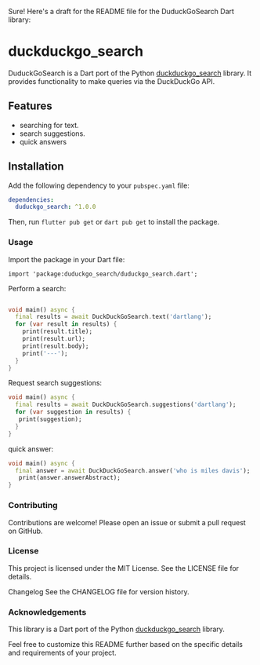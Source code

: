 Sure! Here's a draft for the README file for the DuduckGoSearch Dart library:

# duckduckgo_search

DuduckGoSearch is a Dart port of the Python [duckduckgo_search](https://github.com/deedy5/duckduckgo_search/) library. It provides functionality to make queries via the DuckDuckGo API.

## Features

- searching for text.
- search suggestions.
- quick answers

## Installation

Add the following dependency to your `pubspec.yaml` file:

```yaml
dependencies:
  duduckgo_search: ^1.0.0
```


Then, run `flutter pub get` or `dart pub get` to install the package.

### Usage
Import the package in your Dart file:
```
import 'package:duduckgo_search/duduckgo_search.dart';
```

Perform a search:


```dart

void main() async {
  final results = await DuckDuckGoSearch.text('dartlang');
  for (var result in results) {
    print(result.title);
    print(result.url);
    print(result.body);
    print('---');
  }
}
```

Request search suggestions:

```dart
void main() async {
  final results = await DuckDuckGoSearch.suggestions('dartlang');
  for (var suggestion in results) {
   print(suggestion);
  }
}
```

quick answer:

```dart
void main() async {
  final answer = await DuckDuckGoSearch.answer('who is miles davis');
   print(answer.answerAbstract);
}
```


### Contributing
Contributions are welcome! Please open an issue or submit a pull request on GitHub.

### License
This project is licensed under the MIT License. See the LICENSE file for details.

Changelog
See the CHANGELOG file for version history.

### Acknowledgements
This library is a Dart port of the Python [duckduckgo_search](https://github.com/deedy5/duckduckgo_search/) library.


Feel free to customize this README further based on the specific details and requirements of your project.